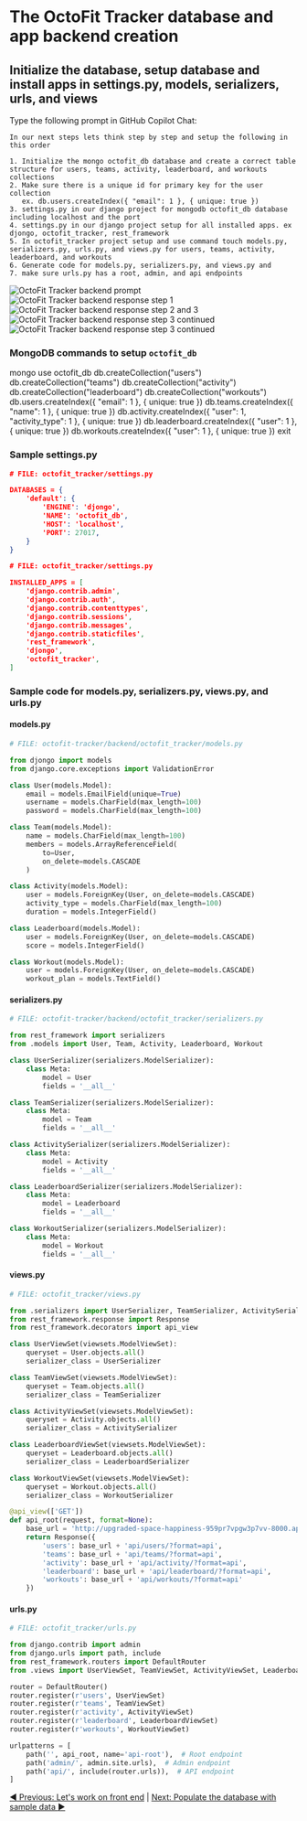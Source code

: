 # The OctoFit Tracker database and app backend creation

## Initialize the database, setup database and install apps in settings.py, models, serializers, urls, and views

Type the following prompt in GitHub Copilot Chat:

```text
In our next steps lets think step by step and setup the following in this order

1. Initialize the mongo octofit_db database and create a correct table structure for users, teams, activity, leaderboard, and workouts collections
2. Make sure there is a unique id for primary key for the user collection 
   ex. db.users.createIndex({ "email": 1 }, { unique: true })
3. settings.py in our django project for mongodb octofit_db database including localhost and the port
4. settings.py in our django project setup for all installed apps. ex djongo, octofit_tracker, rest_framework
5. In octofit_tracker project setup and use command touch models.py, serializers.py, urls.py, and views.py for users, teams, activity, leaderboard, and workouts
6. Generate code for models.py, serializers.py, and views.py and
7. make sure urls.py has a root, admin, and api endpoints
```

![OctoFit Tracker backend prompt](./5_1_BackendSettingsPrompt.png)</br>
![OctoFit Tracker backend response step 1](./5_2_BackendSettingsStep1.png)</br>
![OctoFit Tracker backend response step 2 and 3](./5_2_BackendSettingsStep2Step3_1.png)</br>
![OctoFit Tracker backend response step 3 continued](./5_2_BackendSettingsStep3_2.png)</br>
![OctoFit Tracker backend response step 3 continued](./5_2_BackendSettingsStep3_3.png)</br>

### MongoDB commands to setup `octofit_db`

mongo
use octofit_db
db.createCollection("users")
db.createCollection("teams")
db.createCollection("activity")
db.createCollection("leaderboard")
db.createCollection("workouts")
db.users.createIndex({ "email": 1 }, { unique: true })
db.teams.createIndex({ "name": 1 }, { unique: true })
db.activity.createIndex({ "user": 1, "activity_type": 1 }, { unique: true })
db.leaderboard.createIndex({ "user": 1 }, { unique: true })
db.workouts.createIndex({ "user": 1 }, { unique: true })
exit

### Sample settings.py

```json
# FILE: octofit_tracker/settings.py

DATABASES = {
    'default': {
        'ENGINE': 'djongo',
        'NAME': 'octofit_db',
        'HOST': 'localhost',
        'PORT': 27017,
    }
}
```

```json
# FILE: octofit_tracker/settings.py

INSTALLED_APPS = [
    'django.contrib.admin',
    'django.contrib.auth',
    'django.contrib.contenttypes',
    'django.contrib.sessions',
    'django.contrib.messages',
    'django.contrib.staticfiles',
    'rest_framework',
    'djongo',
    'octofit_tracker',
]
```

### Sample code for models.py, serializers.py, views.py, and urls.py

#### models.py

```python
# FILE: octofit-tracker/backend/octofit_tracker/models.py

from djongo import models
from django.core.exceptions import ValidationError

class User(models.Model):
    email = models.EmailField(unique=True)
    username = models.CharField(max_length=100)
    password = models.CharField(max_length=100)

class Team(models.Model):
    name = models.CharField(max_length=100)
    members = models.ArrayReferenceField(
        to=User,
        on_delete=models.CASCADE
    )

class Activity(models.Model):
    user = models.ForeignKey(User, on_delete=models.CASCADE)
    activity_type = models.CharField(max_length=100)
    duration = models.IntegerField()

class Leaderboard(models.Model):
    user = models.ForeignKey(User, on_delete=models.CASCADE)
    score = models.IntegerField()

class Workout(models.Model):
    user = models.ForeignKey(User, on_delete=models.CASCADE)
    workout_plan = models.TextField()
```

#### serializers.py

```python
# FILE: octofit-tracker/backend/octofit_tracker/serializers.py

from rest_framework import serializers
from .models import User, Team, Activity, Leaderboard, Workout

class UserSerializer(serializers.ModelSerializer):
    class Meta:
        model = User
        fields = '__all__'

class TeamSerializer(serializers.ModelSerializer):
    class Meta:
        model = Team
        fields = '__all__'

class ActivitySerializer(serializers.ModelSerializer):
    class Meta:
        model = Activity
        fields = '__all__'

class LeaderboardSerializer(serializers.ModelSerializer):
    class Meta:
        model = Leaderboard
        fields = '__all__'

class WorkoutSerializer(serializers.ModelSerializer):
    class Meta:
        model = Workout
        fields = '__all__'
```

#### views.py

```python
# FILE: octofit_tracker/views.py

from .serializers import UserSerializer, TeamSerializer, ActivitySerializer, LeaderboardSerializer, WorkoutSerializer
from rest_framework.response import Response
from rest_framework.decorators import api_view

class UserViewSet(viewsets.ModelViewSet):
    queryset = User.objects.all()
    serializer_class = UserSerializer

class TeamViewSet(viewsets.ModelViewSet):
    queryset = Team.objects.all()
    serializer_class = TeamSerializer

class ActivityViewSet(viewsets.ModelViewSet):
    queryset = Activity.objects.all()
    serializer_class = ActivitySerializer

class LeaderboardViewSet(viewsets.ModelViewSet):
    queryset = Leaderboard.objects.all()
    serializer_class = LeaderboardSerializer

class WorkoutViewSet(viewsets.ModelViewSet):
    queryset = Workout.objects.all()
    serializer_class = WorkoutSerializer

@api_view(['GET'])
def api_root(request, format=None):
    base_url = 'http://upgraded-space-happiness-959pr7vpgw3p7vv-8000.app.github.dev/'
    return Response({
        'users': base_url + 'api/users/?format=api',
        'teams': base_url + 'api/teams/?format=api',
        'activity': base_url + 'api/activity/?format=api',
        'leaderboard': base_url + 'api/leaderboard/?format=api',
        'workouts': base_url + 'api/workouts/?format=api'
    })
```

#### urls.py

```python
# FILE: octofit_tracker/urls.py

from django.contrib import admin
from django.urls import path, include
from rest_framework.routers import DefaultRouter
from .views import UserViewSet, TeamViewSet, ActivityViewSet, LeaderboardViewSet, WorkoutViewSet, api_root

router = DefaultRouter()
router.register(r'users', UserViewSet)
router.register(r'teams', TeamViewSet)
router.register(r'activity', ActivityViewSet)
router.register(r'leaderboard', LeaderboardViewSet)
router.register(r'workouts', WorkoutViewSet)

urlpatterns = [
    path('', api_root, name='api-root'),  # Root endpoint
    path('admin/', admin.site.urls),  # Admin endpoint
    path('api/', include(router.urls)),  # API endpoint
]
```

[:arrow_backward: Previous: Let's work on front end](../4_FrontEndWork/README.md) | [Next: Populate the database with sample data :arrow_forward:](../6_PopulateDBwData/README.md)
